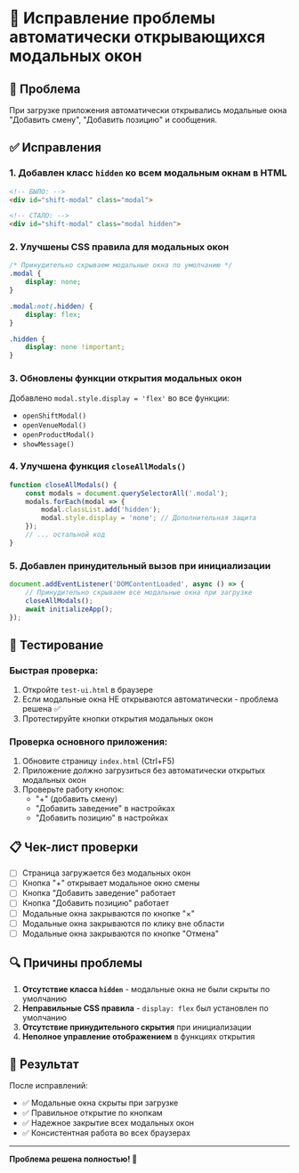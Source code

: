 # 🔧 Исправление проблемы автоматически открывающихся модальных окон

## 🐛 Проблема
При загрузке приложения автоматически открывались модальные окна "Добавить смену", "Добавить позицию" и сообщения.

## ✅ Исправления

### 1. Добавлен класс `hidden` ко всем модальным окнам в HTML
```html
<!-- БЫЛО: -->
<div id="shift-modal" class="modal">

<!-- СТАЛО: -->
<div id="shift-modal" class="modal hidden">
```

### 2. Улучшены CSS правила для модальных окон
```css
/* Принудительно скрываем модальные окна по умолчанию */
.modal {
    display: none;
}

.modal:not(.hidden) {
    display: flex;
}

.hidden {
    display: none !important;
}
```

### 3. Обновлены функции открытия модальных окон
Добавлено `modal.style.display = 'flex'` во все функции:
- `openShiftModal()`
- `openVenueModal()`
- `openProductModal()`
- `showMessage()`

### 4. Улучшена функция `closeAllModals()`
```javascript
function closeAllModals() {
    const modals = document.querySelectorAll('.modal');
    modals.forEach(modal => {
        modal.classList.add('hidden');
        modal.style.display = 'none'; // Дополнительная защита
    });
    // ... остальной код
}
```

### 5. Добавлен принудительный вызов при инициализации
```javascript
document.addEventListener('DOMContentLoaded', async () => {
    // Принудительно скрываем все модальные окна при загрузке
    closeAllModals();
    await initializeApp();
});
```

## 🧪 Тестирование

### Быстрая проверка:
1. Откройте `test-ui.html` в браузере
2. Если модальные окна НЕ открываются автоматически - проблема решена ✅
3. Протестируйте кнопки открытия модальных окон

### Проверка основного приложения:
1. Обновите страницу `index.html` (Ctrl+F5)
2. Приложение должно загрузиться без автоматически открытых модальных окон
3. Проверьте работу кнопок:
   - "+" (добавить смену)
   - "Добавить заведение" в настройках
   - "Добавить позицию" в настройках

## 📋 Чек-лист проверки

- [ ] Страница загружается без модальных окон
- [ ] Кнопка "+" открывает модальное окно смены
- [ ] Кнопка "Добавить заведение" работает
- [ ] Кнопка "Добавить позицию" работает  
- [ ] Модальные окна закрываются по кнопке "×"
- [ ] Модальные окна закрываются по клику вне области
- [ ] Модальные окна закрываются по кнопке "Отмена"

## 🔍 Причины проблемы

1. **Отсутствие класса `hidden`** - модальные окна не были скрыты по умолчанию
2. **Неправильные CSS правила** - `display: flex` был установлен по умолчанию
3. **Отсутствие принудительного скрытия** при инициализации
4. **Неполное управление отображением** в функциях открытия

## 🎯 Результат

После исправлений:
- ✅ Модальные окна скрыты при загрузке
- ✅ Правильное открытие по кнопкам
- ✅ Надежное закрытие всех модальных окон
- ✅ Консистентная работа во всех браузерах

---

**Проблема решена полностью! 🎉** 